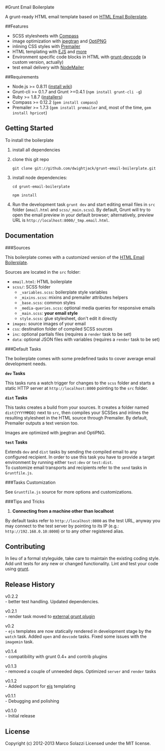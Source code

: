 #Grunt Email Boilerplate

A grunt-ready HTML email template based on [HTML Email Boilerplate](http://htmlemailboilerplate.com/).

##Features

* SCSS stylesheets with [Compass](http://compass-style.org/)
* image optimization with [jpegtran](http://jpegclub.org/jpegtran/) and [OptiPNG](http://optipng.sourceforge.net/)
* inlining CSS styles with [Premailer](http://premailer.dialect.ca/)
* HTML templating with [EJS](https://github.com/visionmedia/ejs) and [more](https://github.com/dwightjack/grunt-ejs-render) 
* Environment specific code blocks in HTML with [grunt-devcode](https://github.com/livedata/grunt-devcode) (a custom version, actually)
* test email delivery with [NodeMailer](https://github.com/andris9/Nodemailer)

##Requirements

* Node.js >= 0.8.11 ([install wiki](https://github.com/joyent/node/wiki/Installing-Node.js-via-package-manager))
* Grunt-cli >= 0.1.7 and Grunt >=0.4.1 (`npm install grunt-cli -g`)
* Ruby >= 1.8.7 ([installers](http://www.ruby-lang.org/en/downloads/))
* Compass >= 0.12.2 (`gem install compass`)
* Premailer >= 1.7.3 (`gem install premailer` and, most of the time, `gem install hpricot`)

## Getting Started

To install the boilerplate 

1. install all dependencies

2. clone this git repo

	`git clone git://github.com/dwightjack/grunt-email-boilerplate.git`

3. install node dependencies:
	
	`cd grunt-email-boilerplate`

	`npm install`

4. Run the development task `grunt dev` and start editing email files in `src` folder (`email.html` and `scss/_main.scss`). By default, Grunt will try to open the email preview in your default browser; alternatively, preview URL is `http://localhost:8000/_tmp.email.html`.

## Documentation


###Sources

This boilerplate comes with a customized version of the [HTML Email Boilerplate](http://htmlemailboilerplate.com/).

Sources are located in the `src` folder:

* `email.html`: HTML boilerplate
* `scss/`: SCSS folder
	* `_variables.scss`: boilerplate style variables
	* `_mixins.scss`: mixins and premailer attributes helpers 
	* `_base.scss`: common styles
	* `_media-queries.scss`: optional media queries for responsive emails
	* `_main.scss`: **your email style**
	* `style.scss`: glue stylesheet, don't edit it directly
* `images`: source images of your email
* `css`: destination folder of compiled SCSS sources
* `inc`: optional partials files (requires a `render` task to be set)
* `data`: optional JSON files with variables (requires a `render` task to be set)

###Default Tasks

The boilerplate comes with some predefined tasks to cover average email development needs.

**`dev` Tasks**

This tasks runs a watch trigger for changes to the `scss` folder and starts a static HTTP server at `http://localhost:8000` pointing to the `src` folder.

**`dist` Tasks**

This tasks creates a build from your sources. It creates a folder named `dist{YYYYMMDD}` next to `src`, then compiles your SCSSes and inlines the resulting stylesheet in the HTML source through Premailer. By default, Premailer outputs a text version too. 

Images are optimized with jpegtran and OptiPNG.

**`test` Tasks**

Extends `dev` and `dist` tasks by sending the compiled email to any configured recipient. In order to use this task you have to provide a target environment by running either `test:dev` or `test:dist`.  
To customize email transports and recipients refer to the `send` tasks in `Gruntfile.js`.

###Tasks Customization

See `Gruntfile.js` source for more options and customizations.

###Tips and Tricks

1) **Connecting from a machine other than localhost**

By default tasks refer to `http://localhost:8000` as the test URL, anyway you may connect to the test server by pointing to its IP (e.g.: `http://192.168.0.10:8000`) or to any other registered alias.

## Contributing
In lieu of a formal styleguide, take care to maintain the existing coding style. Add unit tests for any new or changed functionality. Lint and test your code using [grunt](http://www.gruntjs.com).

## Release History
v0.2.2  
	- better test handling. Updated dependencies.

v0.2.1  
	- render task moved to [external grunt plugin](https://github.com/dwightjack/grunt-ejs-render)

v0.2  
	- `ejs` templates are now statically rendered in development stage by the `watch` task. Added `open` and `devcode` tasks. Fixed some issues with the `imagemin` task.

v0.1.4  
	- compatibility with grunt 0.4+ and contrib plugins

v0.1.3  
	- removed a couple of unneeded deps. Optimized `server` and `render` tasks

v0.1.2  
	- Added support for [ejs](https://github.com/visionmedia/ejs) templating

v0.1.1  
	- Debugging and polishing 

v0.1.0  
	- Initial release

## License
Copyright (c) 2012-2013 Marco Solazzi
Licensed under the MIT license.

